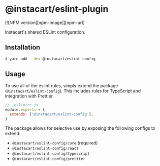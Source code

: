 # @instacart/eslint-plugin
[![NPM version][npm-image]][npm-url]

Instacart's shared ESLint configuration.

## Installation

```bash
$ yarn add --dev @instacart/eslint-config
```

## Usage

To use all of the eslint rules, simply extend the package (`@instacart/eslint-config`). This includes rules for TypeScript and integration with Prettier.

```js
// .eslintrc.js
module.exports = {
  extends: ['@instacart/eslint-config'],
}
```

The package allows for selective use by exposing the following configs to extend:

- `@instacart/eslint-config/core` (required)
- `@instacart/eslint-config/react`
- `@instacart/eslint-config/typescript`
- `@instacart/eslint-config/prettier`
